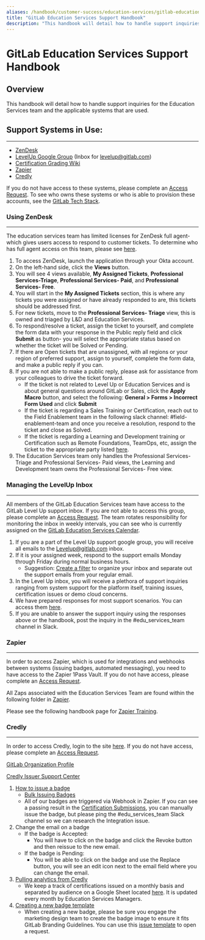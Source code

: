 ```yaml
---
aliases: /handbook/customer-success/education-services/gitlab-education-services-support.html
title: "GitLab Education Services Support Handbook"
description: "This handbook will detail how to handle support inquiries for the Education Services team and the applicable systems that are used."
---
```

# GitLab Education Services Support Handbook









## Overview

This handbook will detail how to handle support inquiries for the Education Services team and the applicable systems that are used.

## Support Systems in Use:

------------------------

- [ZenDesk](https://gitlab.zendesk.com/agent)
- [LevelUp Google Group](https://groups.google.com/a/gitlab.com/g/levelup) (Inbox for <levelup@gitlab.com>)
- [Certification Grading Wiki](https://gitlab.com/gitlab-com/customer-success/professional-services-group/education-services/-/wikis/home)
- [Zapier](https://zapier.com/app/zaps/folder/840205)
- [Credly](https://www.credly.com/organizations/gitlab/badges)

If you do not have access to these systems, please complete an [Access Request](/handbook/business-technology/team-member-enablement/onboarding-access-requests/access-requests/). To see who owns these systems or who is able to provision these accounts, see the [GitLab Tech Stack](https://gitlab.com/gitlab-com/www-gitlab-com/-/blob/master/data/tech_stack.yml).

### Using ZenDesk

--------------

The education services team has limited licenses for ZenDesk full agent- which gives users access to respond to customer tickets. To determine who has full agent access on this team, please see [here](https://gitlab.com/gitlab-com/customer-success/professional-services-group/education-services/-/wikis/Education-Services-Support-Delegates).

1. To access ZenDesk, launch the application through your Okta account.
2. On the left-hand side, click the **Views** button.
3. You will see 4 views available, **My Assigned Tickets**, **Professional Services-Triage**, **Professional Services- Paid**, and **Professional Services- Free**.
4. You will start in the **My Assigned Tickets** section, this is where any tickets you were assigned or have already responded to are, this tickets should be addressed first.
5. For new tickets, move to the **Professional Services- Triage** view, this is owned and triaged by L&D and Education Services.
6. To respond/resolve a ticket, assign the ticket to yourself, and complete the form data with your response in the Public reply field and click **Submit** as button- you will select the appropriate status based on whether the ticket will be Solved or Pending.
7. If there are Open tickets that are unassigned, with all regions or your region of preferred support, assign to yourself, complete the form data, and make a public reply if you can.
8. If you are not able to make a public reply, please ask for assistance from your colleagues to drive the ticket forward.
    - If the ticket is not related to Level Up or Education Services and is about general questions around GitLab or Sales, click the **Apply Macro** button, and select the following: **General > Forms > Incorrect Form Used** and click **Submit**
    - If the ticket is regarding a Sales Training or Certification, reach out to the Field Enablement team in the following slack channel: #field-enablement-team and once you receive a resolution, respond to the ticket and close as Solved.
    - If the ticket is regarding a Learning and Development training or Certification such as Remote Foundations, TeamOps, etc, assign the ticket to the appropriate party listed [here](https://gitlab.com/gitlab-com/customer-success/professional-services-group/education-services/-/wikis/Education-Services-Support-Delegates).
10. The Education Services team only handles the Professional Services- Triage and Professional Services- Paid views, the Learning and Development team owns the Professional Services- Free view.

### Managing the LevelUp Inbox

---------------------------

All members of the GitLab Education Services team have access to the GitLab Level Up support inbox. If you are not able to access this group, please complete an [Access Request](/handbook/business-technology/team-member-enablement/onboarding-access-requests/access-requests/). The team rotates responsibility for monitoring the inbox in weekly intervals, you can see who is currently assigned on the [GitLab Education Services Calendar](https://calendar.google.com/calendar/embed?src=c_2f86c1ceb88f08d428c3406c956335383e323ef8bbd19fde5379a8ab0f48b4b1%40group.calendar.google.com&ctz=America%2FDenver).

1. If you are a part of the Level Up support google group, you will receive all emails to the <Levelup@gitlab.com> inbox.
2. If it is your assigned week, respond to the support emails Monday through Friday during normal business hours.
    - Suggestion: [Create a filter](/handbook/tools-and-tips/#filters) to organize your inbox and separate out the support emails from your regular email.
3. In the Level Up inbox, you will receive a plethora of support inquiries ranging from system support for the platform itself, training issues, certification issues or demo cloud concerns.
4. We have prepared responses for most support scenarios. You can access them [here](https://docs.google.com/document/d/1IjXvfGfQ066jWbIom-ySGZKO2tFMzENkCJn3THNCAPQ/edit?usp=sharing).
5. If you are unable to answer the support inquiry using the responses above or the handbook, post the inquiry in the #edu_services_team channel in Slack.

### Zapier

-------

In order to access Zapier, which is used for integrations and webhooks between systems (issuing badges, automated messaging), you need to have access to the Zapier 1Pass Vault. If you do not have access, please complete an [Access Request](/handbook/business-technology/team-member-enablement/onboarding-access-requests/access-requests/).

All Zaps associated with the Education Services Team are found within the following folder in [Zapier](https://zapier.com/app/zaps/folder/840205).

Please see the following handbook page for [Zapier Training](/handbook/support/readiness/operations/docs/zapier/).

### Credly

-------

In order to access Credly, login to the site [here](https://www.credly.com/). If you do not have access, please complete an [Access Request](/handbook/business-technology/team-member-enablement/onboarding-access-requests/access-requests/).

[GitLab Organization Profile](https://www.credly.com/organizations/gitlab)

[Credly Issuer Support Center](https://credlyissuer.zendesk.com/hc/en-us)

1. [How to issue a badge](https://credlyissuer.zendesk.com/hc/en-us/articles/360027660772-How-do-I-issue-a-badge-to-a-single-earner-)
    - [Bulk Issuing Badges](https://credlyissuer.zendesk.com/hc/en-us/articles/360027660752-How-do-I-issue-badges-in-bulk-to-multiple-earners-)
    - All of our badges are triggered via Webhook in Zapier. If you can see a passing result in the [Certification Submissions](https://gitlab.com/gitlab-com/customer-success/professional-services-group/education-services/-/wikis/Certifications-form-submission-and-responses-link-centralisation), you can manually issue the badge, but please ping the #edu_services_team Slack channel so we can research the Integration issue.
1. Change the email on a badge
    - If the badge is Accepted:
        - You will have to click on the badge and click the Revoke button and then reissue to the new email.
    - If the badge is Pending:
        - You will be able to click on the badge and use the Replace button, you will see an edit icon next to the email field where you can change the email.
1. [Pulling analytics from Credly](https://credlyissuer.zendesk.com/hc/en-us/articles/360027938091-What-analytics-can-I-view-as-an-administrator-for-my-organization-)
    - We keep a track of certifications issued on a monthly basis and separated by audience on a Google Sheet located [here](https://docs.google.com/spreadsheets/d/1g1lhtYXXWS2P-Djfru03aRdbOF4a13La-WYQPjwVLks/edit?usp=sharing). It is updated every month by Education Services Managers.
1. [Creating a new badge template](https://credlyissuer.zendesk.com/hc/en-us/articles/360028654791-How-do-I-create-a-badge-template-)
    - When creating a new badge, please be sure you engage the marketing design team to create the badge image to ensure it fits GitLab Branding Guidelines. You can use this [issue template](https://gitlab.com/gitlab-com/marketing/corporate_marketing/corporate-marketing/-/issues/new?issuable_template=request-design-general&_gl=1*1k86ng8*_ga*Njk5OTc1OTcxLjE2NTg3ODM3ODE.*_ga_ENFH3X7M5Y*MTY3MzI5NTQwNi4xMzMuMS4xNjczMjk1NDEwLjAuMC4w) to open a request.
